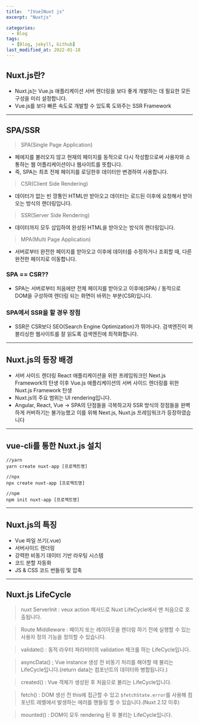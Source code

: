 ```yaml
---
title:  "[Vue]Nuxt js"
excerpt: "Nuxtjs"

categories:
  - Blog
tags:
  - [Blog, jekyll, Github]
last_modified_at: 2022-01-18
---
```

## Nuxt.js란? 

- Nuxt.js는 Vue.js 애플리케이션 서버 렌더링을 보다 좋게 개발하는 데 필요한 모든 구성을 미리 설정합니다.
- Vue.js를 보다 빠른 속도로 개발할 수 있도록 도와주는 SSR Framework

---
## SPA/SSR
> SPA(Single Page Application)
* 페에지를 불러오지 않고 현재의 페이지를 동적으로 다시 작성함으로써 사용자와 소통하는 웹 어플리케이션이나 웹사이트를 뜻합니다. 
* 즉, SPA는 최초 전체 페이지를 로딩한후 데이터만 변경하여 사용합니다.

> CSR(Client Side Rendering)
* 데이터가 없는 빈 깡통인 HTML만 받아오고 데이터는 로드된 이후에 요청해서 받아오는 방식의 랜더링입니다.

> SSR(Server Side Rendering)
* 데이터까지 모두 삽입하여 완성된 HTML을 받아오는 방식의 랜더링입니다.

> MPA(Multi Page Application)
* 서버로부터 완전한 페이지를 받아오고 이후에 데이터를 수정하거나 조회할 때, 다른 완전한 페이지로 이동합니다.

### SPA == CSR??
* SPA는 서버로부터 처음에만 전체 페이지를 받아오고 이후에(SPA) / 동적으로 DOM을 구성하여 렌더링 되는 화면이 바뀌는 부분(CSR)입니다.

### SPA에서 SSR을 할 경우 장점
* SSR은 CSR보다 SEO(Search Engine Optimization)가 뛰어나다. 검색엔진이 퍼블리싱한 웹사이트를 잘 읽도록 검색엔진에 최적화합니다.


---
## Nuxt.js의 등장 배경
* 서버 사이드 렌더링 React 애플리케이션을 위한 프레임워크인 Next.js Framework의 탄생 이후 Vue.js 애플리케이션의 서버 사이드 렌더링를 위한 Nuxt.js Framework 탄생
* Nuxt.js의 주요 범위는 UI rendering입니다.
* Angular, React, Vue -> SPA의 단점들을 극복하고자 SSR 방식의 장점들을 완벽하게 커버하기는 불가능했고 이를 위해 Next.js, Nuxt.js 프레임워크가 등장하였습니다
---

## vue-cli를 통한 Nuxt.js 설치
```vuejs
//yarn
yarn create nuxt-app [프로젝트명]

//npx
npx create nuxt-app [프로젝트명]

//npm
npm init nuxt-app [프로젝트명]
```

---

## Nuxt.js의 특징
* Vue 파일 쓰기(.vue)
* 서버사이드 렌더링
* 강력한 비동기 데이터 기반 라우팅 시스템
* 코드 분할 자동화
* JS & CSS 코드 번들링 및 압축
---

## Nuxt.js LifeCycle
> nuxt ServerInit : veux action 메서드로 Nuxt LifeCycle에서 맨 처음으로 호출됩니다.

> Route Middleware : 페이지 또는 레이아웃을 렌더링 하기 전에 실행할 수 있는 사용자 정의 기능을 정의할 수 있습니다.

> validate() : 동적 라우터 파라미터의 validation 체크를 하는 LifeCycle입니다.

> asyncData() ; Vue instance 생성 전 비동기 처리를 해야할 때 불리는 LifeCycle입니다.(return data는 컴포넌트의 데이터와 병합됩니다.)

> created() : Vue 객체가 생성된 후 처음으로 불리는 LifeCycle입니다.

> fetch() : DOM 생선 전 this에 접근할 수 있고 `$fetchState.error`를 사용해 컴포넌트 레벨에서 발생하는 에러를 핸들링 할 수 있습니다.(Nuxt 2.12 이후)

> mounted() : DOM이 모두 rendering 된 후 불리는 LifeCycle입니다.